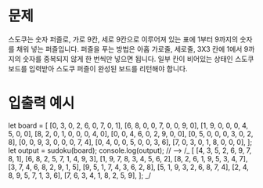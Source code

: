 # 문제

스도쿠는 숫자 퍼즐로, 가로 9칸, 세로 9칸으로 이루어져 있는 표에 1부터 9까지의 숫자를 채워 넣는 퍼즐입니다. 퍼즐을 푸는 방법은 아홉 가로줄, 세로줄, 3X3 칸에 1에서 9까지의 숫자를 중복되지 않게 한 번씩만 넣으면 됩니다. 일부 칸이 비어있는 상태인 스도쿠 보드를 입력받아 스도쿠 퍼즐이 완성된 보드를 리턴해야 합니다.

# 입출력 예시

let board = [
[0, 3, 0, 2, 6, 0, 7, 0, 1],
[6, 8, 0, 0, 7, 0, 0, 9, 0],
[1, 9, 0, 0, 0, 4, 5, 0, 0],
[8, 2, 0, 1, 0, 0, 0, 4, 0],
[0, 0, 4, 6, 0, 2, 9, 0, 0],
[0, 5, 0, 0, 0, 3, 0, 2, 8],
[0, 0, 9, 3, 0, 0, 0, 7, 4],
[0, 4, 0, 0, 5, 0, 0, 3, 6],
[7, 0, 3, 0, 1, 8, 0, 0, 0],
];
let output = sudoku(board);
console.log(output); // -->
/_
[
[4, 3, 5, 2, 6, 9, 7, 8, 1],
[6, 8, 2, 5, 7, 1, 4, 9, 3],
[1, 9, 7, 8, 3, 4, 5, 6, 2],
[8, 2, 6, 1, 9, 5, 3, 4, 7],
[3, 7, 4, 6, 8, 2, 9, 1, 5],
[9, 5, 1, 7, 4, 3, 6, 2, 8],
[5, 1, 9, 3, 2, 6, 8, 7, 4],
[2, 4, 8, 9, 5, 7, 1, 3, 6],
[7, 6, 3, 4, 1, 8, 2, 5, 9],
];
_/
